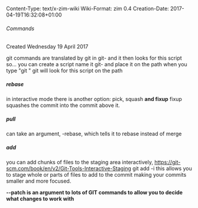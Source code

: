 Content-Type: text/x-zim-wiki
Wiki-Format: zim 0.4
Creation-Date: 2017-04-19T16:32:08+01:00

###### Commands ######
Created Wednesday 19 April 2017

git commands are translated by git in git-<command> and it then looks for this script
so... you can create a script name it git-<command> and place it on the path
when you type "git <command>" git will look for this script on the path

##### rebase #####
in interactive mode there is another option: pick, squash **and fixup**
fixup squashes the commit into the commit above it.

##### pull #####
can take an argument, -rebase, which tells it to rebase instead of merge

##### add #####
you can add chunks of files to the staging area interactively, https://git-scm.com/book/en/v2/Git-Tools-Interactive-Staging
git add -i
	this allows you to stage whole or parts of files to add to the commit
	making your commits smaller and more focused.
	
**--patch is an argument to lots of GIT commands to allow you to decide what changes to work with**

